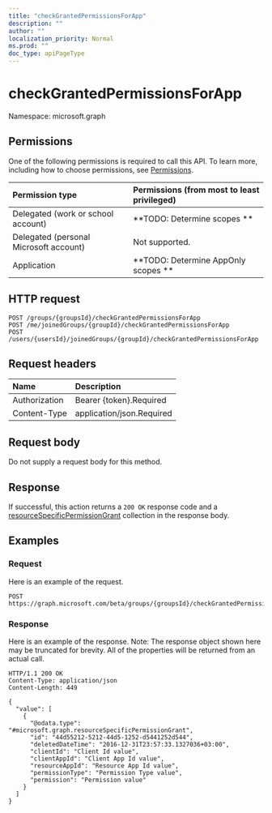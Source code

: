 ```yaml
---
title: "checkGrantedPermissionsForApp"
description: ""
author: ""
localization_priority: Normal
ms.prod: ""
doc_type: apiPageType
---
```


# checkGrantedPermissionsForApp

Namespace: microsoft.graph



## Permissions
One of the following permissions is required to call this API. To learn more, including how to choose permissions, see [Permissions](/concepts/permissions-reference.md).

|Permission type|Permissions (from most to least privileged)|
|:---|:---|
|Delegated (work or school account)|**TODO: Determine scopes **|
|Delegated (personal Microsoft account)|Not supported.|
|Application|**TODO: Determine AppOnly scopes **|

## HTTP request
<!-- {
  "blockType": "ignored"
}
-->
``` http
POST /groups/{groupsId}/checkGrantedPermissionsForApp
POST /me/joinedGroups/{groupId}/checkGrantedPermissionsForApp
POST /users/{usersId}/joinedGroups/{groupId}/checkGrantedPermissionsForApp
```

## Request headers
|Name|Description|
|:---|:---|
|Authorization|Bearer {token}.Required|
|Content-Type|application/json.Required|

## Request body
Do not supply a request body for this method.

## Response
If successful, this action returns a `200 OK` response code and a [resourceSpecificPermissionGrant](../resources/resourcespecificpermissiongrant.md) collection in the response body.

## Examples

### Request
Here is an example of the request.
<!-- {
  "blockType": "request",
  "name": "group_checkgrantedpermissionsforapp"
}
-->
``` http
POST https://graph.microsoft.com/beta/groups/{groupsId}/checkGrantedPermissionsForApp
```

### Response
Here is an example of the response. Note: The response object shown here may be truncated for brevity. All of the properties will be returned from an actual call.
<!-- {
  "blockType": "response",
  "truncated": true,
  "@odata.type": "collection(microsoft.graph.resourcespecificpermissiongrant)"
}
-->
``` http
HTTP/1.1 200 OK
Content-Type: application/json
Content-Length: 449

{
  "value": [
    {
      "@odata.type": "#microsoft.graph.resourceSpecificPermissionGrant",
      "id": "44d55212-5212-44d5-1252-d5441252d544",
      "deletedDateTime": "2016-12-31T23:57:33.1327036+03:00",
      "clientId": "Client Id value",
      "clientAppId": "Client App Id value",
      "resourceAppId": "Resource App Id value",
      "permissionType": "Permission Type value",
      "permission": "Permission value"
    }
  ]
}
```

